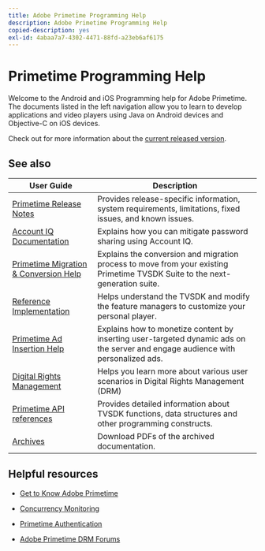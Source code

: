 ```yaml
---
title: Adobe Primetime Programming Help
description: Adobe Primetime Programming Help
copied-description: yes
exl-id: 4abaa7a7-4302-4471-88fd-a23eb6af6175
---
```

# Primetime Programming Help

Welcome to the Android and iOS Programming help for Adobe Primetime. The documents listed in the left navigation allow you to learn to develop applications and video players using Java on Android devices and Objective-C on iOS devices.

Check out for more information about the [current released version](tvsdk-3x-ios-prog/ios-3x-introduction/ios-3x-overview/ios-3x-overview.md).

## See also

| User Guide | Description |
|---|---|
| [Primetime Release Notes](/help/release-notes/home.md) | Provides release-specific information, system requirements, limitations, fixed issues, and known issues. |
| [Account IQ Documentation](/help/AccountIQ/home.md) | Explains how you can mitigate password sharing using Account IQ. |
| [Primetime Migration & Conversion Help](/help/migration-guides/home.md) | Explains the conversion and migration process to move from your existing Primetime TVSDK Suite to the next-generation suite.   |
| [Reference Implementation](/help/android-reference-implementation/home.md) | Helps understand the TVSDK and modify the feature managers to customize your personal player. |
| [Primetime Ad Insertion Help](/help/primetime-ad-insertion/home.md) | Explains how to monetize content by inserting user-targeted dynamic ads on the server and engage audience with personalized ads. |
| [Digital Rights Management](/help/digital-rights-management/home.md) | Helps you learn more about various user scenarios in Digital Rights Management (DRM) |
| [Primetime API references](/help/reference/api-references.md) | Provides detailed information about TVSDK functions, data structures and other programming constructs. |
| [Archives](https://helpx.adobe.com/primetime/archives.html) | Download PDFs of the archived documentation. |

## Helpful resources

* [Get to Know Adobe Primetime](https://www.adobe.com/in/marketing/primetime.html)

* [Concurrency Monitoring](https://tve.helpdocsonline.com/concurrency-monitoring-introduction)

* [Primetime Authentication](https://tve.helpdocsonline.com/home)

* [Adobe Primetime DRM Forums](https://forums.adobe.com/community/adobe_access)
